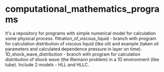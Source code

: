 # computational_mathematics_programs
It's a repository for programs with simple numerical model for calculation some physical process.
filtration_of_viscous_liquid - branch with program for
calculation distribution of viscous liquid (like oil) and example (taken oil parameters and calculated dependence pressure in layer on time).
1D_shock_wave_distribution - branch with program for
calculation distribution of shock wave (the Riemann problem) in a 1D environment (like tube). Include 2 models - HLL and HLLC.
